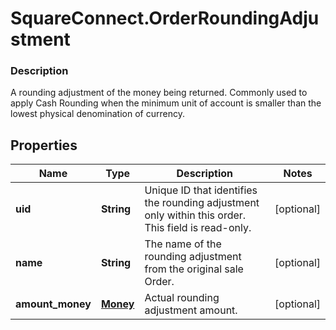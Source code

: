 # SquareConnect.OrderRoundingAdjustment

### Description

A rounding adjustment of the money being returned. Commonly used to apply Cash Rounding when the minimum unit of account is smaller than the lowest physical denomination of currency.

## Properties
Name | Type | Description | Notes
------------ | ------------- | ------------- | -------------
**uid** | **String** | Unique ID that identifies the rounding adjustment only within this order.  This field is read-only. | [optional] 
**name** | **String** | The name of the rounding adjustment from the original sale Order. | [optional] 
**amount_money** | [**Money**](Money.md) | Actual rounding adjustment amount. | [optional] 


